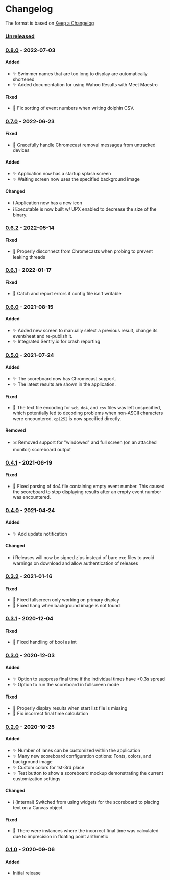 # Changelog

The format is based on [Keep a Changelog](https://keepachangelog.com/en/1.0.0/)

### [Unreleased]

### [0.8.0] - 2022-07-03

#### Added

- :sparkles: Swimmer names that are too long to display are automatically
  shortened
- :sparkles: Added documentation for using Wahoo Results with Meet Maestro

#### Fixed

- :bug: Fix sorting of event numbers when writing dolphin CSV.

### [0.7.0] - 2022-06-23

#### Fixed

- :bug: Gracefully handle Chromecast removal messages from untracked devices

#### Added

- :sparkles: Application now has a startup splash screen
- :sparkles: Waiting screen now uses the specified background image

#### Changed

- :information_source: Application now has a new icon
- :information_source: Executable is now built w/ UPX enabled to decrease the
  size of the binary.

### [0.6.2] - 2022-05-14

#### Fixed

- :bug: Properly disconnect from Chromecasts when probing to prevent leaking
  threads

### [0.6.1] - 2022-01-17

#### Fixed

- :bug: Catch and report errors if config file isn't writable

### [0.6.0] - 2021-08-15

#### Added

- :sparkles: Added new screen to manually select a previous result, change its
  event/heat and re-publish it.
- :sparkles: Integrated Sentry.io for crash reporting

### [0.5.0] - 2021-07-24

#### Added

- :sparkles: The scoreboard now has Chromecast support.
- :sparkles: The latest results are shown in the application.

#### Fixed

- :bug: The text file encoding for `scb`, `do4`, and `csv` files was left
  unspecified, which potentially led to decoding problems when non-ASCII
  characters were encountered. `cp1252` is now specified directly.

#### Removed

- :skull_and_crossbones: Removed support for "windowed" and full screen (on an
  attached monitor) scoreboard output

### [0.4.1] - 2021-06-19

#### Fixed

- :bug: Fixed parsing of do4 file containing empty event number. This caused
  the scoreboard to stop displaying results after an empty event number was
  encountered.

### [0.4.0] - 2021-04-24

#### Added

- :sparkles: Add update notification

#### Changed

- :information_source: Releases will now be signed zips instead of bare exe files to avoid warnings on download and allow authentication of releases

### [0.3.2] - 2021-01-16

#### Fixed

- :bug: Fixed fullscreen only working on primary display
- :bug: Fixed hang when background image is not found

### [0.3.1] - 2020-12-04

#### Fixed

- :bug: Fixed handling of bool as int

### [0.3.0] - 2020-12-03

#### Added

- :sparkles: Option to suppress final time if the individual times have >0.3s spread
- :sparkles: Option to run the scoreboard in fullscreen mode

#### Fixed

- :bug: Properly display results when start list file is missing
- :bug: Fix incorrect final time calculation

### [0.2.0] - 2020-10-25

#### Added

- :sparkles: Number of lanes can be customized within the application
- :sparkles: Many new scoreboard configuration options: Fonts, colors, and background image
- :sparkles: Custom colors for 1st-3rd place
- :sparkles: Test button to show a scoreboard mockup demonstrating the current customization settings

#### Changed

- :information_source: (internal) Switched from using widgets for the scoreboard to placing text on a Canvas object

#### Fixed

- :bug: There were instances where the incorrect final time was calculated due to imprecision in floating point arithmetic

### [0.1.0] - 2020-09-06

#### Added

- Initial release

[Unreleased]: https://github.com/JohnStrunk/wahoo-results/compare/v0.8.0...HEAD
[0.8.0]: https://github.com/JohnStrunk/wahoo-results/compare/v0.7.0...v0.8.0
[0.7.0]: https://github.com/JohnStrunk/wahoo-results/compare/v0.6.2...v0.7.0
[0.6.2]: https://github.com/JohnStrunk/wahoo-results/compare/v0.6.1...v0.6.2
[0.6.1]: https://github.com/JohnStrunk/wahoo-results/compare/v0.6.0...v0.6.1
[0.6.0]: https://github.com/JohnStrunk/wahoo-results/compare/v0.5.0...v0.6.0
[0.5.0]: https://github.com/JohnStrunk/wahoo-results/compare/v0.4.1...v0.5.0
[0.4.1]: https://github.com/JohnStrunk/wahoo-results/compare/v0.4.0...v0.4.1
[0.4.0]: https://github.com/JohnStrunk/wahoo-results/compare/v0.3.2...v0.4.0
[0.3.2]: https://github.com/JohnStrunk/wahoo-results/compare/v0.3.1...v0.3.2
[0.3.1]: https://github.com/JohnStrunk/wahoo-results/compare/v0.3.0...v0.3.1
[0.3.0]: https://github.com/JohnStrunk/wahoo-results/compare/v0.2.0...v0.3.0
[0.2.0]: https://github.com/JohnStrunk/wahoo-results/compare/v0.1.0...v0.2.0
[0.1.0]: https://github.com/JohnStrunk/wahoo-results/releases/tag/v0.1.0
